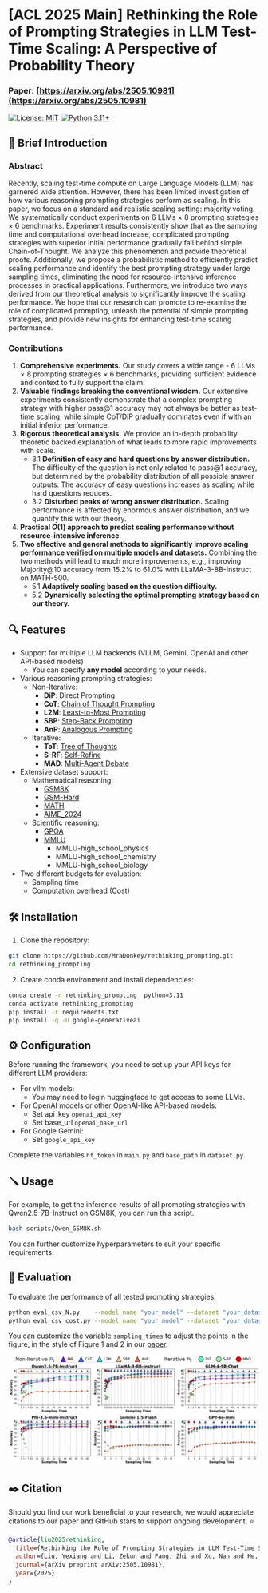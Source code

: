 # [ACL 2025 Main] Rethinking the Role of Prompting Strategies in LLM Test-Time Scaling: A Perspective of Probability Theory

### Paper: [https://arxiv.org/abs/2505.10981](https://arxiv.org/abs/2505.10981)

[![License: MIT](https://img.shields.io/badge/License-MIT-yellow.svg)](https://opensource.org/licenses/MIT)  [![Python 3.11+](https://img.shields.io/badge/python-3.11+-blue.svg)](https://www.python.org/downloads/)


## 📑 Brief Introduction 

### Abstract
Recently, scaling test-time compute on Large Language Models (LLM) has garnered wide attention. However, there has been limited investigation of how various reasoning prompting strategies perform as scaling. In this paper, we focus on a standard and realistic scaling setting: majority voting. We systematically conduct experiments on 6 LLMs $\times$ 8 prompting strategies $\times$ 6 benchmarks. Experiment results consistently show that as the sampling time and computational overhead increase, complicated prompting strategies with superior initial performance gradually fall behind simple Chain-of-Thought. We analyze this phenomenon and provide theoretical proofs. Additionally, we propose a probabilistic method to efficiently predict scaling performance and identify the best prompting strategy under large sampling times, eliminating the need for resource-intensive inference processes in practical applications. Furthermore, we introduce two ways derived from our theoretical analysis to significantly improve the scaling performance. We hope that our research can promote to re-examine the role of complicated prompting, unleash the potential of simple prompting strategies, and provide new insights for enhancing test-time scaling performance.

### Contributions

1. **Comprehensive experiments.** Our study covers a wide range - 6 LLMs $\times$ 8 prompting strategies $\times$ 6 benchmarks, providing sufficient evidence and context to fully support the claim.
2. **Valuable findings breaking the conventional wisdom.** Our extensive experiments consistently demonstrate that a complex prompting strategy with higher pass@1 accuracy may not always be better as test-time scaling, while simple CoT/DiP gradually dominates even if with an initial inferior performance. 
3. **Rigorous theoretical analysis.** We provide an in-depth probability theoretic backed explanation of what leads to more rapid improvements with scale.
   - 3.1 **Definition of easy and hard questions by answer distribution.** The difficulty of the question is not only related to pass@1 accuracy, but determined by the probability distribution of all possible answer outputs. The accuracy of easy questions increases as scaling while hard questions reduces. 
   - 3.2 **Disturbed peaks of wrong answer distribution.** Scaling performance is affected by enormous answer distribution, and we quantify this with our theory.
4. **Practical $O(1)$ approach to predict scaling performance without resource-intensive inference**.
5. **Two effective and general methods to significantly improve scaling performance verified on multiple models and datasets.** Combining the two methods will lead to much more improvements, e.g., improving Majority@10 accuracy from 15.2% to 61.0% with LLaMA-3-8B-Instruct on MATH-500.
   - 5.1 **Adaptively scaling based on the question difficulty.**
   - 5.2 **Dynamically selecting the optimal prompting strategy based on our theory.**


## 🔍 Features 

- Support for multiple LLM backends (VLLM, Gemini, OpenAI and other API-based models)
  - You can specify **any model** according to your needs.
- Various reasoning prompting strategies:
  - Non-Iterative:
    - **DiP**: Direct Prompting
    - **CoT**: [Chain of Thought Prompting](https://proceedings.neurips.cc/paper_files/paper/2022/hash/9d5609613524ecf4f15af0f7b31abca4-Abstract-Conference.html?ref=https://githubhelp.com)
    - **L2M**: [Least-to-Most Prompting](https://arxiv.org/abs/2205.10625)
    - **SBP**: [Step-Back Prompting](https://arxiv.org/abs/2310.06117)
    - **AnP**: [Analogous Prompting](https://arxiv.org/abs/2310.01714)
  - Iterative:
    - **ToT**: [Tree of Thoughts](https://proceedings.neurips.cc/paper_files/paper/2023/hash/271db9922b8d1f4dd7aaef84ed5ac703-Abstract-Conference.html) 
    - **S-RF**: [Self-Refine](https://proceedings.neurips.cc/paper_files/paper/2023/hash/91edff07232fb1b55a505a9e9f6c0ff3-Abstract-Conference.html)
    - **MAD**: [Multi-Agent Debate](https://dl.acm.org/doi/abs/10.5555/3692070.3692537)
- Extensive dataset support:
  - Mathematical reasoning:
    - [GSM8K](https://arxiv.org/abs/2110.14168)
    - [GSM-Hard](https://proceedings.mlr.press/v202/gao23f) 
    - [MATH](https://arxiv.org/abs/2103.03874)
    - [AIME_2024](https://modelscope.cn/datasets/AI-ModelScope/AIME_2024)
  - Scientific reasoning:
    - [GPQA](https://arxiv.org/abs/2311.12022)
    - [MMLU](https://arxiv.org/abs/2009.03300) 
      - MMLU-high_school_physics
      - MMLU-high_school_chemistry
      - MMLU-high_school_biology
- Two different budgets for evaluation:
  - Sampling time
  - Computation overhead (Cost)

## 🛠️ Installation 

1. Clone the repository:
```bash
git clone https://github.com/MraDonkey/rethinking_prompting.git
cd rethinking_prompting
```

2. Create conda environment and install dependencies:
```bash
conda create -n rethinking_prompting  python=3.11
conda activate rethinking_prompting
pip install -r requirements.txt
pip install -q -U google-generativeai
```

## ⚙️ Configuration 

Before running the framework, you need to set up your API keys for different LLM providers:

- For vllm models:
  - You may need to login huggingface to get access to some LLMs.
- For OpenAI models or other OpenAI-like API-based models:
  - Set api_key `openai_api_key`
  - Set base_url `openai_base_url`
- For Google Gemini:
  - Set `google_api_key`
  
Complete the variables `hf_token` in `main.py` and `base_path` in `dataset.py`.

## 🪛 Usage 

For example, to get the inference results of all prompting strategies with Qwen2.5-7B-Instruct on GSM8K, you can run this script.

```bash
bash scripts/Qwen_GSM8K.sh
```

You can further customize hyperparameters to suit your specific requirements.

## 🔬 Evaluation 

To evaluate the performance of all tested prompting strategies:

```bash
python eval_csv_N.py    --model_name "your_model" --dataset "your_dataset"
python eval_csv_cost.py --model_name "your_model" --dataset "your_dataset"
```

You can customize the variable `sampling_times` to adjust the points in the figure, in the style of Figure 1 and 2 in our [paper](https://arxiv.org/abs/2505.10981).

![alt text](image.png)

## ✒️ Citation 

Should you find our work beneficial to your research, we would appreciate citations to our paper and GitHub stars to support ongoing development. ⭐

```bibtex
@article{liu2025rethinking,
  title={Rethinking the Role of Prompting Strategies in LLM Test-Time Scaling: A Perspective of Probability Theory},
  author={Liu, Yexiang and Li, Zekun and Fang, Zhi and Xu, Nan and He, Ran and Tan, Tieniu},
  journal={arXiv preprint arXiv:2505.10981},
  year={2025}
}
```
